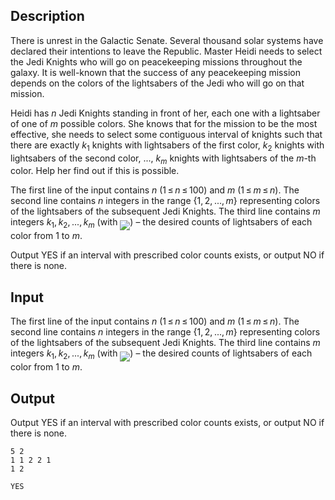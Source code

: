 ## Description

<div><p>There is unrest in the Galactic Senate. Several thousand solar systems have declared their intentions to leave the Republic. Master Heidi needs to select the Jedi Knights who will go on peacekeeping missions throughout the galaxy. It is well-known that the success of any peacekeeping mission depends on the colors of the lightsabers of the Jedi who will go on that mission. </p><p>Heidi has <span class="tex-span"><i>n</i></span> Jedi Knights standing in front of her, each one with a lightsaber of one of <span class="tex-span"><i>m</i></span> possible colors. She knows that for the mission to be the most effective, she needs to select some contiguous interval of knights such that there are exactly <span class="tex-span"><i>k</i><sub class="lower-index">1</sub></span> knights with lightsabers of the first color, <span class="tex-span"><i>k</i><sub class="lower-index">2</sub></span> knights with lightsabers of the second color, <span class="tex-span">...</span>, <span class="tex-span"><i>k</i><sub class="lower-index"><i>m</i></sub></span> knights with lightsabers of the <span class="tex-span"><i>m</i></span>-th color. Help her find out if this is possible.</p></div><div class="input-specification"><p>The first line of the input contains <span class="tex-span"><i>n</i></span> (<span class="tex-span">1 ≤ <i>n</i> ≤ 100</span>) and <span class="tex-span"><i>m</i></span> (<span class="tex-span">1 ≤ <i>m</i> ≤ <i>n</i></span>). The second line contains <span class="tex-span"><i>n</i></span> integers in the range <span class="tex-span">{1, 2, ..., <i>m</i>}</span> representing colors of the lightsabers of the subsequent Jedi Knights. The third line contains <span class="tex-span"><i>m</i></span> integers <span class="tex-span"><i>k</i><sub class="lower-index">1</sub>, <i>k</i><sub class="lower-index">2</sub>, ..., <i>k</i><sub class="lower-index"><i>m</i></sub></span> (with <img align="middle" class="tex-formula" src="file://wXZkY9z5.png" style="max-width: 100.0%;max-height: 100.0%;">) – the desired counts of lightsabers of each color from <span class="tex-span">1</span> to <span class="tex-span"><i>m</i></span>.</p></div><div class="output-specification"><p>Output <span class="tex-font-style-tt">YES</span> if an interval with prescribed color counts exists, or output <span class="tex-font-style-tt">NO</span> if there is none.</p></div>

## Input

<p>The first line of the input contains <span class="tex-span"><i>n</i></span> (<span class="tex-span">1 ≤ <i>n</i> ≤ 100</span>) and <span class="tex-span"><i>m</i></span> (<span class="tex-span">1 ≤ <i>m</i> ≤ <i>n</i></span>). The second line contains <span class="tex-span"><i>n</i></span> integers in the range <span class="tex-span">{1, 2, ..., <i>m</i>}</span> representing colors of the lightsabers of the subsequent Jedi Knights. The third line contains <span class="tex-span"><i>m</i></span> integers <span class="tex-span"><i>k</i><sub class="lower-index">1</sub>, <i>k</i><sub class="lower-index">2</sub>, ..., <i>k</i><sub class="lower-index"><i>m</i></sub></span> (with <img align="middle" class="tex-formula" src="file://wXZkY9z5.png" style="max-width: 100.0%;max-height: 100.0%;">) – the desired counts of lightsabers of each color from <span class="tex-span">1</span> to <span class="tex-span"><i>m</i></span>.</p>

## Output

<p>Output <span class="tex-font-style-tt">YES</span> if an interval with prescribed color counts exists, or output <span class="tex-font-style-tt">NO</span> if there is none.</p>





```input1
5 2
1 1 2 2 1
1 2

```




```output1
YES

```


